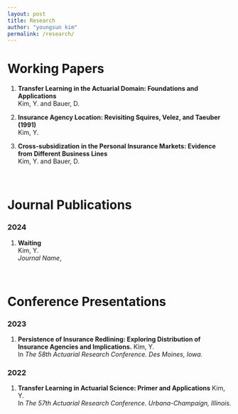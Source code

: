 ```yaml
---
layout: post
title: Research
author: "youngsun kim"
permalink: /research/
---
```


# Working Papers

1. **Transfer Learning in the Actuarial Domain: Foundations and Applications**<br/>
Kim, Y. and Bauer, D.<br/>

0. **Insurance Agency Location: Revisiting Squires, Velez, and Taeuber (1991)**<br/>
Kim, Y.<br/>

0. **Cross-subsidization in the Personal Insurance Markets: Evidence from Different Business Lines**<br/>
Kim, Y. and Bauer, D.<br/>
<br/>&nbsp;

# Journal Publications
### 2024
1. **Waiting**<br/>
Kim, Y.<br/>
*Journal Name*,<br/>
<br/>&nbsp;

# Conference Presentations

### 2023
1. **Persistence of Insurance Redlining: Exploring Distribution of Insurance Agencies and Implications.**
Kim, Y.<br/>
In *The 58th Actuarial Research Conference. Des Moines, Iowa.*

### 2022
1. **Transfer Learning in Actuarial Science: Primer and Applications**
Kim, Y.<br/>
In *The 57th Actuarial Research Conference. Urbana-Champaign, Illinois.*
